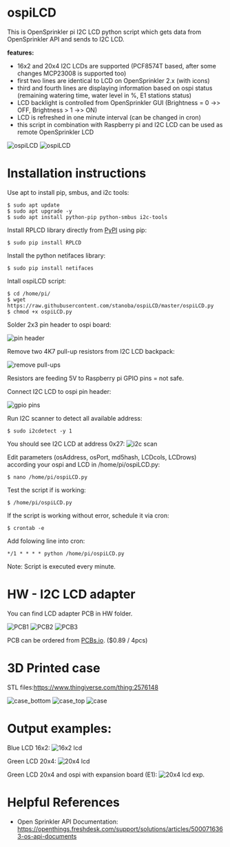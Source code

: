 # ospiLCD


This is OpenSprinkler pi I2C LCD python script which gets data from OpenSprinkler API and sends to I2C LCD.

**features:**
* 16x2 and 20x4 I2C LCDs are supported (PCF8574T based, after some changes MCP23008 is supported too)
* first two lines are identical to LCD on OpenSprinkler 2.x (with icons)
* third and fourth lines are displaying information based on ospi status (remaining watering time, water level in %, E1 stations status)
* LCD backlight is controlled from OpenSprinkler GUI (Brightness = 0 ->> OFF, Brightness > 1 ->> ON)
* LCD is refreshed in one minute interval (can be changed in cron)
* this script in combination with Raspberry pi and I2C LCD can be used as remote OpenSprinkler LCD


![ospiLCD](/img/ospilcd1.jpg)
![ospiLCD](/img/ospilcd9.jpg)


Installation instructions
=====

Use apt to install pip, smbus, and i2c tools:

    $ sudo apt update
    $ sudo apt upgrade -y
    $ sudo apt install python-pip python-smbus i2c-tools

Install RPLCD library directly from [PyPI](https://pypi.python.org/pypi/RPLCD/) using pip:

    $ sudo pip install RPLCD

Install the python netifaces library:

    $ sudo pip install netifaces

Intall ospiLCD script:

    $ cd /home/pi/
    $ wget  https://raw.githubusercontent.com/stanoba/ospiLCD/master/ospiLCD.py
    $ chmod +x ospiLCD.py
    
Solder 2x3 pin header to ospi board:

![pin header](/img/ospilcd2.jpg)

Remove two 4K7 pull-up resistors from I2C LCD backpack:

![remove pull-ups](/img/ospilcd4.jpg)

Resistors are feeding 5V to Raspberry pi GPIO pins = not safe.

Connect I2C LCD to ospi pin header:

![gpio pins](/img/ospilcd3.jpg)

Run I2C scanner to detect all available address:

    $ sudo i2cdetect -y 1

You should see I2C LCD at address 0x27:
![i2c scan](/img/ospilcd8a.jpg)

Edit parameters (osAddress, osPort, md5hash, LCDcols, LCDrows) according your ospi and LCD in /home/pi/ospiLCD.py:

    $ nano /home/pi/ospiLCD.py

Test the script if is working:

    $ /home/pi/ospiLCD.py

If the script is working without error, schedule it via cron:

    $ crontab -e
    
Add folowing line into cron:

    */1 * * * * python /home/pi/ospiLCD.py
    
Note: Script is executed every minute.

HW - I2C LCD adapter
=====
You can find LCD adapter PCB in HW folder.

![PCB1](/HW/ospiLCD_PCB.jpg)
![PCB2](/img/ospilcd8.jpg)
![PCB3](/img/ospilcd10.jpg)

PCB can be ordered from [PCBs.io](https://PCBs.io/share/zM39D). ($0.89 / 4pcs)

3D Printed case
=====
STL files:https://www.thingiverse.com/thing:2576148

![case_bottom](/img/ospilcd11.jpg)
![case_top](/img/ospilcd12.jpg)
![case](/img/ospilcd9.jpg)

Output examples:
=====
Blue LCD 16x2:
![16x2 lcd](/img/ospilcd5.jpg)

Green LCD 20x4:
![20x4 lcd](/img/ospilcd6.jpg)

Green LCD 20x4 and ospi with expansion board (E1):
![20x4 lcd exp.](/img/ospilcd7.jpg)

# Helpful References
* Open Sprinkler API Documentation: https://openthings.freshdesk.com/support/solutions/articles/5000716363-os-api-documents
